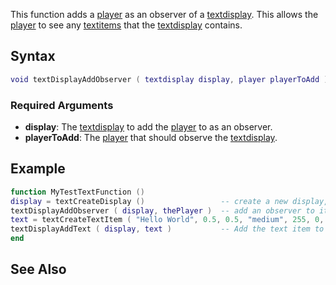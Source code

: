 This function adds a [player](/docs/player.md "wikilink") as an observer of a [textdisplay](/docs/textdisplay.md "wikilink"). This allows the [player](/docs/player.md "wikilink") to see any [textitems](/docs/textitem.md "wikilink") that the [textdisplay](/docs/textdisplay.md "wikilink") contains.

Syntax
------

``` lua
void textDisplayAddObserver ( textdisplay display, player playerToAdd )
```

### Required Arguments

-   **display**: The [textdisplay](/docs/textdisplay.md "wikilink") to add the [player](/docs/player.md "wikilink") to as an observer.
-   **playerToAdd**: The [player](/docs/player.md "wikilink") that should observe the [textdisplay](/docs/textdisplay.md "wikilink").

Example
-------

``` lua
function MyTestTextFunction ()
display = textCreateDisplay ()                 -- create a new display, store the reference in a variable called display
textDisplayAddObserver ( display, thePlayer )  -- add an observer to it
text = textCreateTextItem ( "Hello World", 0.5, 0.5, "medium", 255, 0, 0, 255, 2, "left", "top", 255) --red text of 24pt at the center of your screen
textDisplayAddText ( display, text )           -- Add the text item to the text display
end
```

See Also
--------
